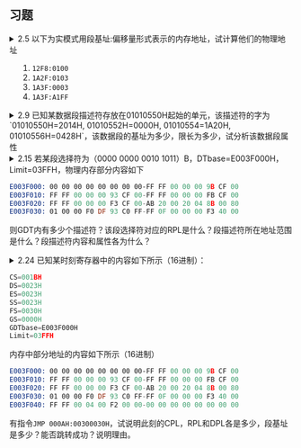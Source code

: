 ## 习题

<details>
<summary>2.5 以下为实模式用段基址:偏移量形式表示的内存地址，试计算他们的物理地址

1. `12F8:0100`
2. `1A2F:0103`
3. `1A3F:0003`
4. `1A3F:A1FF`

</summary>

1. `12F8:0100 = 12F80 + 0100 = 13080`
2. `1A2F:0103 = 1A2F0 + 0103 = 1A3F3`
3. `1A3F:0003 = 1A3F0 + 0003 = 1A3F3`
4. `1A3F:A1FF = 1A3F0 + A1FF = 245EF`

</details>

<details>
<summary>2.9 已知某数据段描述符存放在01010550H起始的单元，该描述符的字为`01010550H=2014H, 01010552H=0000H, 01010554=1A20H, 01010556H=0428H`，该数据段的基址为多少，限长为多少，试分析该数据段属性</summary>

解答：

可以写成如下形式：

```asm
01010550: 20 14 00 00 1A 20 04 28
```

<details>
<summary>段描述符表</summary>

<div>
<table>
    <tr>
        <td>+0</td>
        <td colspan="8" align=center>限长 (位7~0)</td>
    </tr>
    <tr>
        <td>+1</td>
        <td colspan="8" align=center>限长 (位15~8)</td>
    </tr>
    <tr>
        <td>+2</td>
        <td colspan="8" align=center>段基址 (位7~0)</td>
    </tr>
    <tr>
        <td>+3</td>
        <td colspan="8" align=center>段基址 (位15~8)</td>
    </tr>
    <tr>
        <td>+4</td>
        <td colspan="8" align=center>段基址 (位23~16)</td>
    </tr>
    <tr>
        <td>+5</td>
        <td colspan="1" align=center> P </td>
        <td colspan="2" align=center> DPL </td>
        <td colspan="1" align=center> S </td>
        <td colspan="4" align=center> TYPE </td>
    </tr>
    <tr>
        <td>+6</td>
        <td colspan="1" align=center> G </td>
        <td colspan="1" align=center> D </td>
        <td colspan="1" align=center> 0 </td>
        <td colspan="1" align=center> AVL </td>
        <td colspan="4" align=center> 限长 (位19~16)</td>
    </tr>
    <tr>
        <td>+7</td>
        <td colspan="8" align=center>段基址 (位31~24)</td>
    </tr>
</table>
</div>
</details>

解析：

限长为`041420H`，段基址为`281A0000H`，属性为`P=0, DPL=01, S=0, TYPE=000, A=0, G=0, D=0, AVL=0`。


</details>



<details>
<summary>2.15 若某段选择符为（0000 0000 0010 1011）B，DTbase=E003F000H，Limit=03FFH，物理内存部分内容如下

```asm
E003F000: 00 00 00 00 00 00 00 00-FF FF 00 00 00 9B CF 00
E003F010: FF FF 00 00 00 93 CF 00-FF FF 00 00 00 FB CF 00
E003F020: FF FF 00 00 00 F3 CF 00-AB 20 00 20 04 8B 00 80 
E003F030: 01 00 00 F0 DF 93 C0 FF-FF 0F 00 00 00 F3 40 00
```

则GDT内有多少个描述符？该段选择符对应的RPL是什么？段描述符所在地址范围是什么？段描述符内容和属性各为什么？

</summary>

段选择符为 <font color=red>0000 0000 0010 1</font><font color=green>0</font><font color=blue>11</font>，此时index为5，RPL为3，TI为0，说明该段选择符指向GDT表中的第5个描述符，即`E003F028`处的描述符`AB 20 00 20 04 8B 00 80`，地址范围：0E003F028H ~ 0E003F02FH。

段描述符的内容及属性为：

<details>
<summary>段描述符表</summary>

<div>
<table>
    <tr>
        <td>+0</td>
        <td colspan="8" align=center>限长 (位7~0)</td>
    </tr>
    <tr>
        <td>+1</td>
        <td colspan="8" align=center>限长 (位15~8)</td>
    </tr>
    <tr>
        <td>+2</td>
        <td colspan="8" align=center>段基址 (位7~0)</td>
    </tr>
    <tr>
        <td>+3</td>
        <td colspan="8" align=center>段基址 (位15~8)</td>
    </tr>
    <tr>
        <td>+4</td>
        <td colspan="8" align=center>段基址 (位23~16)</td>
    </tr>
    <tr>
        <td>+5</td>
        <td colspan="1" align=center> P </td>
        <td colspan="2" align=center> DPL </td>
        <td colspan="1" align=center> S </td>
        <td colspan="4" align=center> TYPE </td>
    </tr>
    <tr>
        <td>+6</td>
        <td colspan="1" align=center> G </td>
        <td colspan="1" align=center> D </td>
        <td colspan="1" align=center> 0 </td>
        <td colspan="1" align=center> AVL </td>
        <td colspan="4" align=center> 限长 (位19~16)</td>
    </tr>
    <tr>
        <td>+7</td>
        <td colspan="8" align=center>段基址 (位31~24)</td>
    </tr>
</table>
</div>
</details>


- 限长：`20ABH`
- 段基址：`80042000H`
- 属性位：`1000 1011 0000`

</details>

<details>
<summary>
2.24 已知某时刻寄存器中的内容如下所示（16进制）：

```asm
CS=001BH
DS=0023H
ES=0023H
SS=0023H
FS=0030H
GS=0000H
GDTbase=E003F000H
Limit=03FFH
```

内存中部分地址的内容如下所示（16进制）

```asm
E003F000: 00 00 00 00 00 00 00 00-FF FF 00 00 00 9B CF 00
E003F010: FF FF 00 00 00 93 CF 00-FF FF 00 00 00 FB CF 00
E003F020: FF FF 00 00 00 F3 CF 00-AB 20 00 20 04 8B 00 80
E003F030: 01 00 00 F0 DF 93 C0 FF-FF 0F 00 00 00 F3 40 00
E003F040: FF FF 00 04 00 F2 00 00-00 00 00 00 00 00 00 00
```

有指令`JMP 000AH:00300030H`，试说明此刻的CPL，RPL和DPL各是多少，段基址是多少？能否跳转成功？说明理由。
</summary>

- 当前代码段寄存器CS的内容为001BH，<font color=blue>0000 0000 0001 1</font><font color=green>0</font><font color=red>11</font>B，所以Current Privilege Level(CPL)为3；
- 跳转指令为`JMP 000AH:00300030H`，段选择符为000AH，<font color=blue>0000 0000 0000 1</font><font color=green>0</font><font color=red>10</font>B，所以Requested Privilege Level(RPL)为2；
  - 观察到TI为</font><font color=green>0</font>，所以是从GDT中选择段描述符，索引为</font><font color=blue>1H</font>，所以段描述符的地址为E003F000H + 1H * 8 = E003F008H；
- 段描述符的内容为`FF FF 00 00 00 9B CF 00`，
  - 其中DPL所在的字节为`9BH`，`1001 1011B`；
  - 对照可知Descriptor Privilege Level(DPL)为0；

<table>
<tr>
    <td colspan="1" align=center> P </td>
    <td colspan="2" align=center> DPL </td>
    <td colspan="1" align=center> S </td>
    <td colspan="1" align=center> W </td>
    <td colspan="1" align=center> C </td>
    <td colspan="1" align=center> R </td>
    <td colspan="1" align=center> A </td>
</tr>
</table>

- 由于 DPL < CPL，所以不满足特权级检查，所以不能跳转成功。

> 跳转成功的条件是DPL >= max(CPL, RPL) 也就是说描述符的特权级在三个特权级中最小就可以访问了

</details>